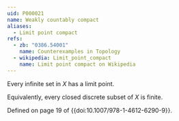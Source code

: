 ```yaml
---
uid: P000021
name: Weakly countably compact
aliases:
  - Limit point compact
refs:
  - zb: "0386.54001"
    name: Counterexamples in Topology
  - wikipedia: Limit_point_compact
    name: Limit point compact on Wikipedia
---
```


Every infinite set in $X$ has a limit point.

Equivalently, every closed discrete subset of $X$ is finite.

Defined on page 19 of {{doi:10.1007/978-1-4612-6290-9}}.
